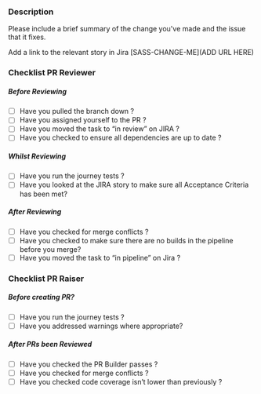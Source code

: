 ### Description
Please include a brief summary of the change you've made and the issue that it fixes.

Add a link to the relevant story in Jira
[SASS-CHANGE-ME](ADD URL HERE)

### Checklist PR Reviewer
##### Before Reviewing
 - [ ]  Have you pulled the branch down ?
 - [ ]  Have you assigned yourself to the PR ? 
 - [ ]  Have you moved the task to “in review” on JIRA ? 
 - [ ]  Have you checked to ensure all dependencies are up to date ? 

##### Whilst Reviewing
 - [ ]  Have you run the journey tests ?
 - [ ]  Have you looked at the JIRA story to make sure all Acceptance Criteria has been met?

##### After Reviewing
 - [ ]  Have you checked for merge conflicts ?
 - [ ]  Have you checked to make sure there are no builds in the pipeline before you merge? 
 - [ ]  Have you moved the task to “in pipeline” on Jira ?

### Checklist PR Raiser
##### Before creating PR? 
 - [ ]  Have you run the journey tests ? 
 - [ ]  Have you addressed warnings where appropriate? 

##### After PRs been Reviewed
 - [ ]  Have you checked the PR Builder passes ?
 - [ ]  Have you checked for merge conflicts ?
 - [ ]  Have you checked code coverage isn’t lower than previously ?
